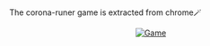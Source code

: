 The corona-runer game is extracted from chrome🪄






<p align="center"><a href="https://tinyurl.com/2p92a7jm"><img title="Game" src="https://img.shields.io/badge/TAP TO OPEN-black?style=for-the-badge&logo=Corona"></a>
